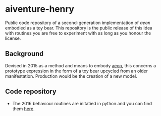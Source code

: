 # aiventure-henry

Public code repository of a second-generation implementation of _aeon_ embodied as a toy bear. This repository is the public release of this idea with routines you are free to experiment with as long as you honour the license.

## Background

Devised in 2015 as a method and means to embody [aeon](https://github.com/cartheur/aeon), this concerns a prototype expression in the form of a toy bear upcycled from an older manifestation. Production would be the creation of a new model.

## Code repository

* The 2016 behaviour routines are initatied in python and you can find them [here](/python/README.md).

